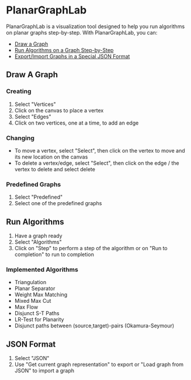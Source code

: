 # PlanarGraphLab
PlanarGraphLab is a visualization tool designed to help you run algorithms on planar graphs step-by-step.
With PlanarGraphLab, you can:
- [Draw a Graph](#draw-a-graph)
- [Run Algorithms on a Graph Step-by-Step](#run-algorithms)
- [Export/Import Graphs in a Special JSON Format](#json-format)

## Draw A Graph
### Creating
1. Select "Vertices"
2. Click on the canvas to place a vertex
3. Select "Edges"
4. Click on two vertices, one at a time, to add an edge


### Changing
- To move a vertex, select "Select", then click on the vertex to move and its new location on the canvas
- To delete a vertex/edge, select "Select", then click on the edge / the vertex to delete and select delete


### Predefined Graphs
1. Select "Predefined"
2. Select one of the predefined graphs

## Run Algorithms
1. Have a graph ready
2. Select "Algorithms"
3. Click on "Step" to perform a step of the algorithm or on "Run to completion" to run to completion


### Implemented Algorithms
- Triangulation
- Planar Separator
- Weight Max Matching
- Mixed Max Cut
- Max Flow
- Disjunct S-T Paths
- LR-Test for Planarity
- Disjunct paths between (source,target)-pairs (Okamura-Seymour)

## JSON Format
1. Select "JSON"
2. Use "Get current graph representation" to export or "Load graph from JSON" to import a graph
